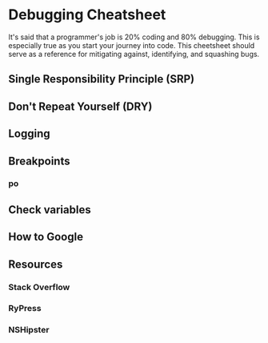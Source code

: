 # Debugging Cheatsheet
It's said that a programmer's job is 20% coding and 80% debugging. This is especially true as you start your journey into code. This cheetsheet should serve as a reference for mitigating against, identifying, and squashing bugs.

## Single Responsibility Principle (SRP)

## Don't Repeat Yourself (DRY)

## Logging

## Breakpoints
### po

## Check variables


## How to Google

## Resources
### Stack Overflow
### RyPress
### NSHipster